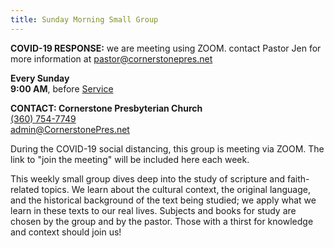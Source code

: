 ```yaml
---
title: Sunday Morning Small Group
---
```

**COVID-19 RESPONSE:** we are meeting using ZOOM. contact Pastor Jen for more information at pastor@cornerstonepres.net

**Every Sunday**\
**9:00 AM**, before [Service](about.html#service-details)

**CONTACT: Cornerstone Presbyterian Church**\
[(360) 754-7749](tel:360-754-7749)\
[admin@CornerstonePres.net](mailto:admin@cornerstonepres.net)

During the COVID-19 social distancing, this group is meeting via ZOOM.  The link to "join the meeting" will be included here each week.

This weekly small group dives deep into the study of scripture and faith-related topics. We learn about the cultural context, the original language, and the historical background of the text being studied; we apply what we learn in these texts to our real lives. Subjects and books for study are chosen by the group and by the pastor. Those with a thirst for knowledge and context should join us!